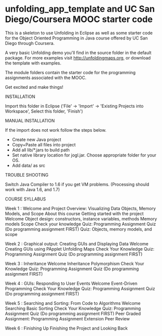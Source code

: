unfolding_app_template and UC San Diego/Coursera MOOC starter code
==================================================================

This is a skeleton to use Unfolding in Eclipse as well as some starter
code for the Object Oriented Programming in Java course offered by 
UC San Diego through Coursera.

A very basic Unfolding demo you'll find in the source folder in the default package. 
For more examples visit http://unfoldingmaps.org, or download the template with
examples.

The module folders contain the starter code for the programming assignments
associated with the MOOC.

Get excited and make things!


INSTALLATION

Import this folder in Eclipse ('File' -> 'Import' -> 'Existing Projects into
Workspace', Select this folder, 'Finish')


MANUAL INSTALLATION

If the import does not work follow the steps below.

- Create new Java project
- Copy+Paste all files into project
- Add all lib/*.jars to build path
- Set native library location for jogl.jar. Choose appropriate folder for your OS.
- Add data/ as src


TROUBLE SHOOTING

Switch Java Compiler to 1.6 if you get VM problems. (Processing should work with Java 1.6, and 1.7)


COURSE SYLLABUS

Week 1 : Welcome and Project Overview: Visualizing Data Objects, Memory Models, and Scope
About this course
Getting started with the project
Welcome
Object design: constructors, instance variables, methods
Memory models
Scope
Check your knowledge
Quiz: Programming Assignment Quiz (Do programming assignment FIRST)
Quiz: Objects, memory models, and scope

Week 2 : Graphical output: Creating GUIs and Displaying Data
Welcome
Creating GUIs using PApplet
Unfolding Maps
Check Your Knowledge
Quiz: Programming Assignment Quiz (Do programming assignment FIRST)

Week 3 : Inheritance
Welcome
Inheritance
Polymorphism 
Check Your Knowledge
Quiz: Programming Assignment Quiz (Do programming assignment FIRST)

Week 4 : GUIs: Responding to User Events
Welcome
Event-Driven Programming
Check Your Knowledge
Quiz: Programming Assignment Quiz (Do programming assignment FIRST)

Week 5 : Searching and Sorting: From Code to Algorithms
Welcome
Searching
Basic Sorting
Check Your Knowledge
Quiz: Programming Assignment Quiz (Do programming assignment FIRST)
Peer Graded Assignment: Programming Assignment Extension Peer Review

Week 6 : Finishing Up
Finishing the Project and Looking Back





